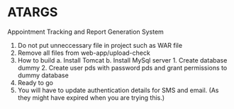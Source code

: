 ATARGS
======

Appointment Tracking and Report Generation System

1) Do not put unneccessary file in project such as WAR file
2) Remove all files from web-app/upload-check
3) How to build 
      a. Install Tomcat
	  b. Install MySql server
			1. Create database dummy
			2. Create user pds with password pds and grant permissions to dummy database
4) Ready to go
5) You will have to update authentication details for SMS and email. (As they might have expired when you are trying this.)
